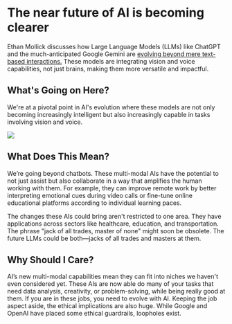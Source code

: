 # The near future of AI is becoming clearer

Ethan Mollick discusses how Large Language Models (LLMs) like ChatGPT and the much-anticipated Google Gemini are [evolving beyond mere text-based interactions.](https://www.oneusefulthing.org/p/the-shape-of-the-shadow-of-the-thing?utm_source=bensbites\&utm_medium=referral\&utm_campaign=the-near-future-of-ai-is-becoming-clearer) These models are integrating vision and voice capabilities, not just brains, making them more versatile and impactful.

## What's Going on Here?

We're at a pivotal point in AI's evolution where these models are not only becoming increasingly intelligent but also increasingly capable in tasks involving vision and voice.

![](https://media.beehiiv.com/cdn-cgi/image/fit=scale-down,format=auto,onerror=redirect,quality=80/uploads/asset/file/b7737aa5-0ff5-46fc-ba58-7323348fcfa6/image.png)

## What Does This Mean?

We’re going beyond chatbots. These multi-modal AIs have the potential to not just assist but also collaborate in a way that amplifies the human working with them. For example, they can improve remote work by better interpreting emotional cues during video calls or fine-tune online educational platforms according to individual learning paces.

The changes these AIs could bring aren't restricted to one area. They have applications across sectors like healthcare, education, and transportation. The phrase "jack of all trades, master of none" might soon be obsolete. The future LLMs could be both—jacks of all trades and masters at them.

## Why Should I Care?

AI’s new multi-modal capabilities mean they can fit into niches we haven't even considered yet. These AIs are now able do many of your tasks that need data analysis, creativity, or problem-solving, while being really good at them. If you are in these jobs, you need to evolve with AI. Keeping the job aspect aside, the ethical implications are also huge. While Google and OpenAI have placed some ethical guardrails, loopholes exist.
